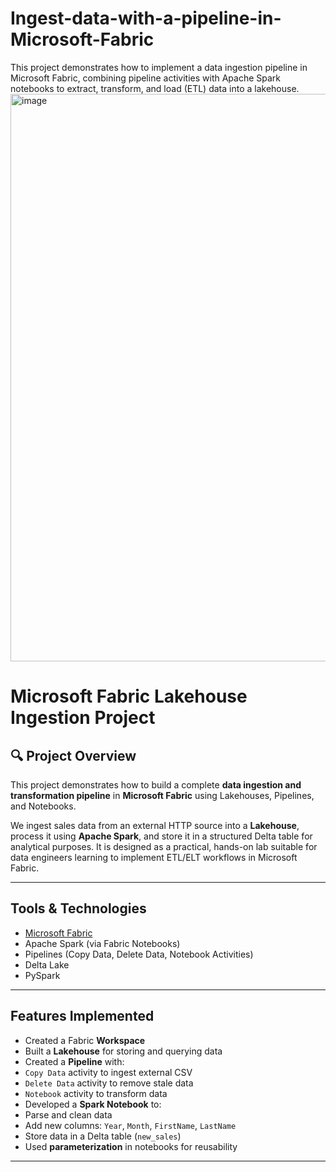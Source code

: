 # Ingest-data-with-a-pipeline-in-Microsoft-Fabric
This project demonstrates how to implement a data ingestion pipeline in Microsoft Fabric, combining pipeline activities with Apache Spark notebooks to extract, transform, and load (ETL) data into a lakehouse.
<img width="908" alt="image" src="https://github.com/user-attachments/assets/dad8373f-6fef-4e94-9c60-40de0085b82a" />

#  Microsoft Fabric Lakehouse Ingestion Project

## 🔍 Project Overview

This project demonstrates how to build a complete **data ingestion and transformation pipeline** in **Microsoft Fabric** using Lakehouses, Pipelines, and Notebooks.

We ingest sales data from an external HTTP source into a **Lakehouse**, process it using **Apache Spark**, and store it in a structured Delta table for analytical purposes. It is designed as a practical, hands-on lab suitable for data engineers learning to implement ETL/ELT workflows in Microsoft Fabric.

---

##  Tools & Technologies

- [Microsoft Fabric](https://app.fabric.microsoft.com/)
- Apache Spark (via Fabric Notebooks)
- Pipelines (Copy Data, Delete Data, Notebook Activities)
- Delta Lake
- PySpark

---

##  Features Implemented

-  Created a Fabric **Workspace**
-  Built a **Lakehouse** for storing and querying data
-  Created a **Pipeline** with:
  - `Copy Data` activity to ingest external CSV
  - `Delete Data` activity to remove stale data
  - `Notebook` activity to transform data
-  Developed a **Spark Notebook** to:
  - Parse and clean data
  - Add new columns: `Year`, `Month`, `FirstName`, `LastName`
  - Store data in a Delta table (`new_sales`)
-  Used **parameterization** in notebooks for reusability

---


